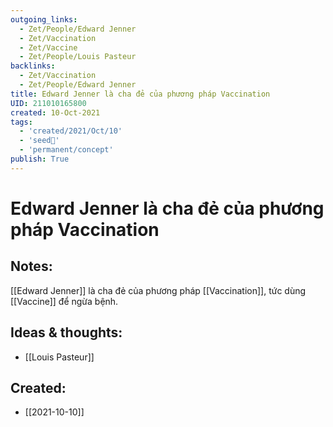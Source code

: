 ```yaml
---
outgoing_links:
  - Zet/People/Edward Jenner
  - Zet/Vaccination
  - Zet/Vaccine
  - Zet/People/Louis Pasteur
backlinks:
  - Zet/Vaccination
  - Zet/People/Edward Jenner
title: Edward Jenner là cha đẻ của phương pháp Vaccination
UID: 211010165800
created: 10-Oct-2021
tags:
  - 'created/2021/Oct/10'
  - 'seed🥜'
  - 'permanent/concept'
publish: True
---
```

# Edward Jenner là cha đẻ của phương pháp Vaccination

## Notes:
[[Edward Jenner]] là cha đẻ của phương pháp [[Vaccination]], tức dùng [[Vaccine]] để ngừa bệnh.

## Ideas & thoughts:
- [[Louis Pasteur]]


## Created:
- [[2021-10-10]]
